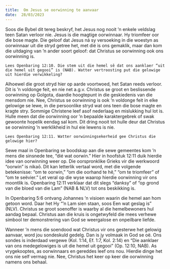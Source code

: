 ```yaml
---
title:  Om Jesus se oorwinning te aanvaar
date:  28/03/2023
---
```


Soos die Bybel dit tereg beskryf, het Jesus nog nooit ’n enkele veldslag teen Satan verloor nie. Jesus is die magtige oorwinnaar. Hy triomfeer oor die bose magte. Die geloof dat Jesus ná sy versoeking in die woestyn as oorwinnaar uit die stryd getree het, met dié is ons gemaklik, maar dan kom die uitdaging van ’n ander soort geloof: dat Christus se oorwinning ook ons oorwinning is.

`Lees Openbaring 12:10. Die stem uit die hemel sê dat ons aanklaer “uit die hemel uit gegooi” is (NAB). Watter vertroosting put die gelowige uit hierdie verwikkeling?`

Alhoewel die groot stryd hier op aarde voortwoed, het Satan reeds verloor. Dit is ’n voldonge feit, en nie net a.g.v. Christus se groot en beslissende oorwinning op Golgota, daardie hoogtepunt in die geskiedenis van die mensdom nie. Nee, Christus se oorwinning is ook ’n voldonge feit in elke gelowige se lewe, in die persoonlike stryd wat ons teen die bose magte en kragte stry. Sommige Christene leef asof nederlaag en mislukking hul lot is. Hulle meen dat die oorwinning oor ’n bepaalde karaktergebrek of swak gewoonte hopelik eendag sal kom. Dit dring nooit tot hulle deur dat Christus se oorwinning ’n werklikheid in hul eie lewens is nie.

`Lees Openbaring 12:11. Watter oorwinningsekerheid gee Christus die gelowige hier?`

Sewe maal in Openbaring se boodskap aan die sewe gemeentes kom ’n mens die sinsnede tee, “dié wat oorwin.” Hier in hoofstuk 12:11 duik hierdie idee van oorwinning weer op. Die oorspronklike Grieks vir die werkwoord “oorwin” is nikaō. Dit kan letterlik vertaal word, met die volgende betekenisse: “om te oorwin,” “om die oorhand te hê,” “om te triomfeer” of “om te seëvier.” Let veral op die wyse waarop hierdie oorwinning vir ons moontlik is. Openbaring 12:11 verklaar dat dit slegs “danksy” of “op grond van die bloed van die Lam” (NAB & NLV) tot ons beskikking is.

In Openbaring 5:6 ontvang Johannes ’n visioen waarin die hemel aan hom getoon word. Daar het Hy “’n Lam sien staan, soos Een wat geslag is” (NLV). Christus se groot soenoffer is waarby al die hemelbewoners hul aandag bepaal. Christus aan die kruis is ongetwyfeld die mees verhewe simbool ter demonstrering van God se weergalose en onpeilbare liefde.

Wanneer ’n mens die soendood wat Christus vir ons gesterwe het gelowig aanvaar, word jou sondeskuld gedelg. Dan is jy volmaak in God se oë. Ons sondes is inderdaad vergewe (Kol. 1:14, Ef. 1:7, Kol. 2:14) en “Die aanklaer van ons medegelowiges is uit die hemel uit gegooi” (Op. 12:10, NAB). As vrygekooptes, as oorwinnaars en gereddes leef ons nou. Hierdie dinge het ons nie self vermag nie. Nee, Christus het keer op keer die oorwinning namens ons behaal.